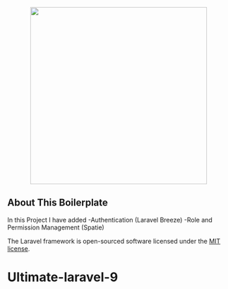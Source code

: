 <p align="center"><a href="https://frazshabbir.com" target="_blank"><img src="https://i.ibb.co/nLqcWjS/fs-logo.png" width="400"></a></p>

## About This Boilerplate

In this Project I have added 
-Authentication (Laravel Breeze)
-Role and Permission Management (Spatie)

The Laravel framework is open-sourced software licensed under the [MIT license](https://opensource.org/licenses/MIT).

# Ultimate-laravel-9
